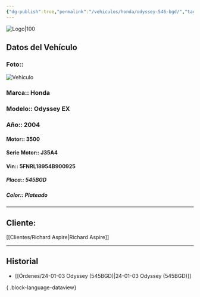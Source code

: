 ```yaml
---
{"dg-publish":true,"permalink":"/vehiculos/honda/odyssey-546-bgd/","tags":["Honda"]}
---
```


![Logo|100](http://drive.google.com/uc?export=view&id=137fl3TIZ0-PU8b-Pt0bsjclwHub_u78G)

## Datos del Vehículo 
### Foto:: 
![Vehículo](http://drive.google.com/uc?export=view&id=1gPso7poQwHoObP5SqNX7v4QN74-Gs6fy)

### Marca:: Honda
### Modelo:: Odyssey EX
### Año:: 2004
#### Motor:: 3500
#### Serie Motor:: J35A4
#### Vin:: 5FNRL18954B900925
##### Placa:: 545BGD
##### Color:: Plateado 
---

## Cliente:

[[Clientes/Richard Aspire\|Richard Aspire]]

---

## Historial

- [[Órdenes/24-01-03 Odyssey (545BGD)\|24-01-03 Odyssey (545BGD)]]

{ .block-language-dataview} 